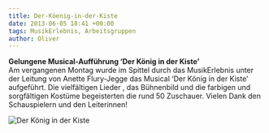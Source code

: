 ```yaml
---
title: Der-Köenig-in-der-Kiste
date: 2013-06-05 18:41 +00:00
tags: MusikErlebnis, Arbeitsgruppen
author: Oliver
---
```


**Gelungene Musical-Aufführung ‘Der König in der Kiste’**    
Am vergangenen Montag wurde im Spittel durch das MusikErlebnis unter der Leitung von Anette Flury-Jegge das Musical ‘Der König in der Kiste’ aufgeführt. Die vielfältigen Lieder , das Bühnenbild und die farbigen und sorgfältigen Kostüme begeisterten die rund 50 Zuschauer. Vielen Dank den  Schauspielern und den Leiterinnen!


![Der König in der Kiste](der-koenig.jpg)